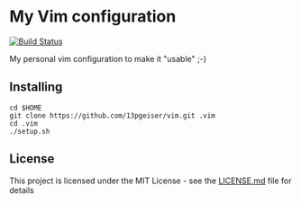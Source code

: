 # My Vim configuration

[![Build Status](https://travis-ci.org/13pgeiser/vim.svg?branch=master)](https://travis-ci.org/13pgeiser/vim)

My personal vim configuration to make it "usable" ;-)

## Installing

	cd $HOME
	git clone https://github.com/13pgeiser/vim.git .vim
	cd .vim
	./setup.sh

## License

This project is licensed under the MIT License - see the [LICENSE.md](LICENSE.md) file for details

